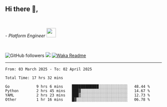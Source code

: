 <h2>Hi there  👋,</h2> </br>

<p><em>- Platform Engineer <img src="https://media.giphy.com/media/WUlplcMpOCEmTGBtBW/giphy.gif" width="30"> 
</em></p></br>


<!--[![Linkedin: prandogabriel](https://img.shields.io/badge/-prandogabriel-blue?style=flat-square&logo=Linkedin&logoColor=white&link=https://www.linkedin.com/in/prandogabriel/)](https://www.linkedin.com/in/prandogabriel)-->
![GitHub followers](https://img.shields.io/github/followers/prandogabriel?label=Follow&style=social)
![](https://visitor-badge.glitch.me/badge?page_id=prandogabriel.prandogabriel)
[![Waka Readme](https://github.com/prandogabriel/prandogabriel/actions/workflows/update-stats.yml.yml/badge.svg)](https://github.com/prandogabriel/prandogabriel/actions/workflows/update-stats.yml.yml)

---

<!--START_SECTION:waka-->

```golang
From: 03 March 2025 - To: 02 April 2025

Total Time: 17 hrs 32 mins

Go            9 hrs 6 mins    ████████████░░░░░░░░░░░░░   48.44 %
Python        2 hrs 45 mins   ███▓░░░░░░░░░░░░░░░░░░░░░   14.67 %
YAML          2 hrs 23 mins   ███▒░░░░░░░░░░░░░░░░░░░░░   12.73 %
Other         1 hr 16 mins    █▓░░░░░░░░░░░░░░░░░░░░░░░   06.78 %
```

<!--END_SECTION:waka-->
